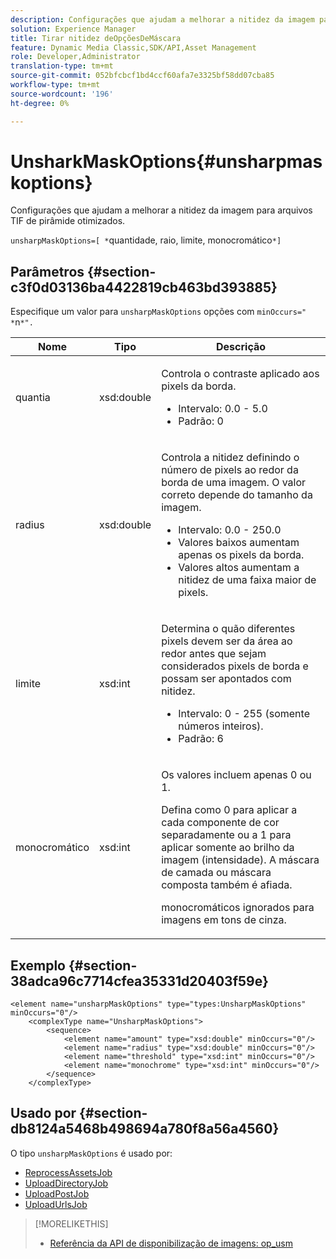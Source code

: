```yaml
---
description: Configurações que ajudam a melhorar a nitidez da imagem para arquivos TIF de pirâmide otimizados.
solution: Experience Manager
title: Tirar nitidez deOpçõesDeMáscara
feature: Dynamic Media Classic,SDK/API,Asset Management
role: Developer,Administrator
translation-type: tm+mt
source-git-commit: 052bfcbcf1bd4ccf60afa7e3325bf58dd07cba85
workflow-type: tm+mt
source-wordcount: '196'
ht-degree: 0%

---
```



# UnsharkMaskOptions{#unsharpmaskoptions}

Configurações que ajudam a melhorar a nitidez da imagem para arquivos TIF de pirâmide otimizados.

`unsharpMaskOptions=[ *`quantidade, raio, limite, monocromático`*]`

## Parâmetros {#section-c3f0d03136ba4422819cb463bd393885}

Especifique um valor para `unsharpMaskOptions` opções com `minOccurs=" *`n`*".`

<table id="table_D1392963C5694969A9D546F82DB6F45C">
 <thead>
  <tr>
   <th colname="col1" class="entry"> Nome </th>
   <th colname="col2" class="entry"> Tipo </th>
   <th colname="col3" class="entry"> Descrição </th>
  </tr>
 </thead>
 <tbody>
  <tr>
   <td colname="col1"><span class="codeph"><span class="varname"> quantia</span></span></td>
   <td colname="col2"><span class="codeph"> xsd:double</span></td>
   <td colname="col3"><p>Controla o contraste aplicado aos pixels da borda. 
     <ul id="ul_7AA17E354EE64BC4A5BEAE853FF17191">
      <li id="li_42FB21C7ED884E1DB03274130B8DCB10">Intervalo: 0.0 - 5.0 </li>
      <li id="li_E980CAA1A9C54D60A121F21C964820FF">Padrão: 0 </li>
     </ul></p></td>
  </tr>
  <tr>
   <td colname="col1"><span class="codeph"><span class="varname"> radius</span></span></td>
   <td colname="col2"><span class="codeph"> xsd:double</span></td>
   <td colname="col3"><p>Controla a nitidez definindo o número de pixels ao redor da borda de uma imagem. O valor correto depende do tamanho da imagem. 
     <ul id="ul_D4391CD407DE4B48AF4523EBD85D0D40">
      <li id="li_8AEF11A489484EFD91416F8A03C4DB25">Intervalo: 0.0 - 250.0 </li>
      <li id="li_9F1D1B52AFBA46B8BDCDF99A21140002">Valores baixos aumentam apenas os pixels da borda. </li>
      <li id="li_7D9FD8AA4899404283D7AB596364A4AF">Valores altos aumentam a nitidez de uma faixa maior de pixels. </li>
     </ul></p></td>
  </tr>
  <tr>
   <td colname="col1"><span class="codeph"><span class="varname"> limite</span></span></td>
   <td colname="col2"><span class="codeph"> xsd:int</span></td>
   <td colname="col3"><p>Determina o quão diferentes pixels devem ser da área ao redor antes que sejam considerados pixels de borda e possam ser apontados com nitidez. 
     <ul id="ul_117E556E3ECF42CC878DD80D338D19CA">
      <li id="li_CFEE76DB78BF437E8463C9089486F8A6">Intervalo: 0 - 255 (somente números inteiros). </li>
      <li id="li_77113DC2698A4D48B11288718766E6A2">Padrão: 6 </li>
     </ul></p></td>
  </tr>
  <tr>
   <td colname="col1"><span class="codeph"><span class="varname"> monocromático</span></span></td>
   <td colname="col2"><span class="codeph"> xsd:int</span></td>
   <td colname="col3"><p>Os valores incluem apenas <span class="codeph"> 0</span> ou <span class="codeph"> 1</span>. </p><p>Defina como <span class="codeph"> 0</span> para aplicar a cada componente de cor separadamente ou a <span class="codeph"> 1</span> para aplicar somente ao brilho da imagem (intensidade). A máscara de camada ou máscara composta também é afiada. </p><p><span class="codeph"><span class="varname"> </span></span> monocromáticos ignorados para imagens em tons de cinza. </p></td>
  </tr>
 </tbody>
</table>

## Exemplo {#section-38adca96c7714cfea35331d20403f59e}

```
<element name="unsharpMaskOptions" type="types:UnsharpMaskOptions" minOccurs="0"/>
    <complexType name="UnsharpMaskOptions">
        <sequence>
            <element name="amount" type="xsd:double" minOccurs="0"/>
            <element name="radius" type="xsd:double" minOccurs="0"/>
            <element name="threshold" type="xsd:int" minOccurs="0"/>
            <element name="monochrome" type="xsd:int" minOccurs="0"/>        
        </sequence>
    </complexType>
```

## Usado por {#section-db8124a5468b498694a780f8a56a4560}

O tipo `unsharpMaskOptions` é usado por:

* [ReprocessAssetsJob](../../types/c-data-types/r-reprocess-assets-job.md#reference-a303f7832ae44fdab1dca7cc8bef3fa3)
* [UploadDirectoryJob](../../types/c-data-types/r-upload-directory-job.md#reference-e707ebf53b074c49ad983d1886e0bbb6)
* [UploadPostJob](../../types/c-data-types/r-upload-post-job.md#reference-bca2339b593f4637a687c33937215ef4)
* [UploadUrlsJob](../../types/c-data-types/r-upload-urls-job.md#reference-8e9bc895268c4321b233dbeadc990398)

>[!MORELIKETHIS]
>
>* [Referência da API de disponibilização de imagens: op_usm](https://experienceleague.adobe.com/docs/dynamic-media-developer-resources/image-serving-api/image-serving-api/http-protocol-reference/command-reference/r-op-usm.html)

